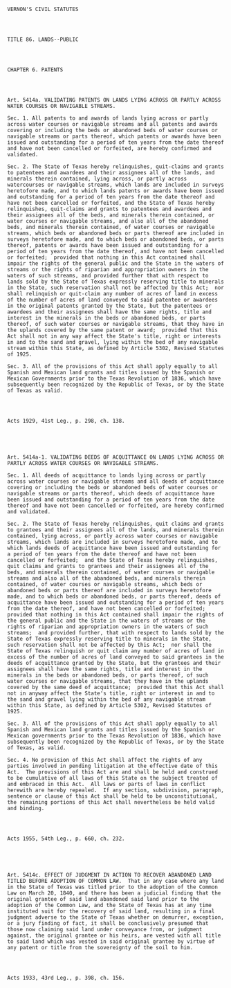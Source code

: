 ﻿
    
    
    	
    					
    
    
    VERNON'S CIVIL STATUTES
    
      
    
    
    TITLE 86. LANDS--PUBLIC
    
      
    
    
    CHAPTER 6. PATENTS
    
      
    
    
    Art. 5414a. VALIDATING PATENTS ON LANDS LYING ACROSS OR PARTLY ACROSS WATER COURSES OR NAVIGABLE STREAMS.
    
    Sec. 1. All patents to and awards of lands lying across or partly across water courses or navigable streams and all patents and awards covering or including the beds or abandoned beds of water courses or navigable streams or parts thereof, which patents or awards have been issued and outstanding for a period of ten years from the date thereof and have not been cancelled or forfeited, are hereby confirmed and validated.
    
    Sec. 2. The State of Texas hereby relinquishes, quit-claims and grants to patentees and awardees and their assignees all of the lands, and minerals therein contained, lying across, or partly across watercourses or navigable streams, which lands are included in surveys heretofore made, and to which lands patents or awards have been issued and outstanding for a period of ten years from the date thereof and have not been cancelled or forfeited, and the State of Texas hereby relinquishes, quit-claims and grants to patentees and awardees and their assignees all of the beds, and minerals therein contained, or water courses or navigable streams, and also all of the abandoned beds, and minerals therein contained, of water courses or navigable streams, which beds or abandoned beds or parts thereof are included in surveys heretofore made, and to which beds or abandoned beds, or parts thereof, patents or awards have been issued and outstanding for a period of ten years from the date thereof, and have not been cancelled or forfeited;  provided that nothing in this Act contained shall impair the rights of the general public and the State in the waters of streams or the rights of riparian and appropriation owners in the waters of such streams, and provided further that with respect to lands sold by the State of Texas expressly reserving title to minerals in the State, such reservation shall not be affected by this Act;  nor shall relinquish or quit-claim any number of acres of land in excess of the number of acres of land conveyed to said patentee or awardees in the original patents granted by the State, but the patentees or awardees and their assignees shall have the same rights, title and interest in the minerals in the beds or abandoned beds, or parts thereof, of such water courses or navigable streams, that they have in the uplands covered by the same patent or award;  provided that this Act shall not in any way affect the State's title, right or interests in and to the sand and gravel, lying within the bed of any navigable stream within this State, as defined by Article 5302, Revised Statutes of 1925.
    
    Sec. 3. All of the provisions of this Act shall apply equally to all Spanish and Mexican land grants and titles issued by the Spanish or Mexican Governments prior to the Texas Revolution of 1836, which have subsequently been recognized by the Republic of Texas, or by the State of Texas as valid.
    
    
    
    
    Acts 1929, 41st Leg., p. 298, ch. 138.
    
    
    
    
    
    Art. 5414a-1. VALIDATING DEEDS OF ACQUITTANCE ON LANDS LYING ACROSS OR PARTLY ACROSS WATER COURSES OR NAVIGABLE STREAMS.
    
    Sec. 1. All deeds of acquittance to lands lying across or partly across water courses or navigable streams and all deeds of acquittance covering or including the beds or abandoned beds of water courses or navigable streams or parts thereof, which deeds of acquittance have been issued and outstanding for a period of ten years from the date thereof and have not been cancelled or forfeited, are hereby confirmed and validated.
    
    Sec. 2. The State of Texas hereby relinquishes, quit claims and grants to grantees and their assignees all of the lands, and minerals therein contained, lying across, or partly across water courses or navigable streams, which lands are included in surveys heretofore made, and to which lands deeds of acquittance have been issued and outstanding for a period of ten years from the date thereof and have not been cancelled or forfeited;  and the State of Texas hereby relinquishes, quit claims and grants to grantees and their assignees all of the beds, and minerals therein contained, of water courses or navigable streams and also all of the abandoned beds, and minerals therein contained, of water courses or navigable streams, which beds or abandoned beds or parts thereof are included in surveys heretofore made, and to which beds or abandoned beds, or parts thereof, deeds of acquittance have been issued and outstanding for a period of ten years from the date thereof, and have not been cancelled or forfeited;  provided that nothing in this Act contained shall impair the rights of the general public and the State in the waters of streams or the rights of riparian and appropriation owners in the waters of such streams;  and provided further, that with respect to lands sold by the State of Texas expressly reserving title to minerals in the State, such reservation shall not be affected by this Act;  nor shall the State of Texas relinquish or quit claim any number of acres of land in excess of the number of acres of land conveyed to said grantees in the deeds of acquittance granted by the State, but the grantees and their assignees shall have the same rights, title and interest in the minerals in the beds or abandoned beds, or parts thereof, of such water courses or navigable streams, that they have in the uplands covered by the same deed of acquittance;  provided that this Act shall not in anyway affect the State's title, right or interest in and to the sand and gravel lying within the bed of any navigable stream within this State, as defined by Article 5302, Revised Statutes of 1925.
    
    Sec. 3. All of the provisions of this Act shall apply equally to all Spanish and Mexican land grants and titles issued by the Spanish or Mexican governments prior to the Texas Revolution of 1836, which have subsequently been recognized by the Republic of Texas, or by the State of Texas, as valid.
    
    Sec. 4. No provision of this Act shall affect the rights of any parties involved in pending litigation at the effective date of this Act.  The provisions of this Act are and shall be held and construed to be cumulative of all laws of this State on the subject treated of and embraced in this Act.  All laws or parts of laws in conflict herewith are hereby repealed.  If any section, subdivision, paragraph, sentence or clause of this Act shall be held to be unconstitutional, the remaining portions of this Act shall nevertheless be held valid and binding.
    
    
    
    
    Acts 1955, 54th Leg., p. 660, ch. 232.
    
    
    
    
    
    Art. 5414c. EFFECT OF JUDGMENT IN ACTION TO RECOVER ABANDONED LAND TITLED BEFORE ADOPTION OF COMMON LAW.  That in any case where any land in the State of Texas was titled prior to the adoption of the Common Law on March 20, 1840, and there has been a judicial finding that the original grantee of said land abandoned said land prior to the adoption of the Common Law, and the State of Texas has at any time instituted suit for the recovery of said land, resulting in a final judgment adverse to the State of Texas whether on demurrer, exception, or a jury finding of fact, it shall be conclusively presumed that those now claiming said land under conveyance from, or judgment against, the original grantee or his heirs, are vested with all title to said land which was vested in said original grantee by virtue of any patent or title from the sovereignty of the soil to him.
    
    
    
    
    Acts 1933, 43rd Leg., p. 398, ch. 156.
    
    
    
    
    				
